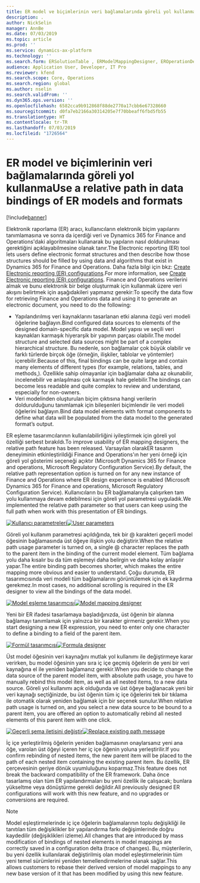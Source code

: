 ```yaml
---
title: ER model ve biçimlerinin veri bağlamalarında göreli yol kullanma
description: .
author: NickSelin
manager: AnnBe
ms.date: 07/03/2019
ms.topic: article
ms.prod: ''
ms.service: dynamics-ax-platform
ms.technology: ''
ms.search.form: ERSolutionTable , ERModelMappingDesigner, EROperationDesigner, ERExpressionDesignerFormula
audience: Application User, Developer, IT Pro
ms.reviewer: kfend
ms.search.scope: Core, Operations
ms.search.region: global
ms.author: nselin
ms.search.validFrom: ''
ms.dyn365.ops.version: ''
ms.openlocfilehash: 6582cca9b912868f88de2770a17cbb6e67328660
ms.sourcegitcommit: d0fa7eb2166a30314205e7f70bbeaff6fbd5fb55
ms.translationtype: HT
ms.contentlocale: tr-TR
ms.lasthandoff: 07/03/2019
ms.locfileid: "1726564"
---
```

# <a name="use-a-relative-path-in-data-bindings-of-er-models-and-formats"></a><span data-ttu-id="56807-103">ER model ve biçimlerinin veri bağlamalarında göreli yol kullanma</span><span class="sxs-lookup"><span data-stu-id="56807-103">Use a relative path in data bindings of ER models and formats</span></span>

[!include[banner](../includes/banner.md)]

<span data-ttu-id="56807-104">Elektronik raporlama (ER) aracı, kullanıcıların elektronik biçim yapılarını tanımlamasına ve sonra da içerdiği veri ve Dynamics 365 for Finance and Operations'daki algoritmaları kullanarak bu yapıların nasıl doldurulması gerektiğini açıklayabilmesine olanak tanır.</span><span class="sxs-lookup"><span data-stu-id="56807-104">The Electronic reporting (ER) tool lets users define electronic format structures and then describe how those structures should be filled by using data and algorithms that exist in Dynamics 365 for Finance and Operations.</span></span> <span data-ttu-id="56807-105">Daha fazla bilgi için bkz: [Create Electronic reporting (ER) configurations](electronic-reporting-configuration.md).</span><span class="sxs-lookup"><span data-stu-id="56807-105">For more information, see [Create Electronic reporting (ER) configurations](electronic-reporting-configuration.md).</span></span> <span data-ttu-id="56807-106">Finance and Operations verilerini almak ve bunu elektronik bir belge oluşturmak için kullanmak üzere veri akışını belirtmek için aşağıdakileri yapmanız gerekir:</span><span class="sxs-lookup"><span data-stu-id="56807-106">To specify the data flow for retrieving Finance and Operations data and using it to generate  an electronic document, you need to do the following:</span></span>

- <span data-ttu-id="56807-107">Yapılandırılmış veri kaynaklarını tasarlanan etki alanına özgü veri modeli öğelerine bağlayın.</span><span class="sxs-lookup"><span data-stu-id="56807-107">Bind configured data sources to elements of the designed domain-specific data model.</span></span> <span data-ttu-id="56807-108">Model yapısı ve seçili veri kaynakları karmaşık hiyerarşik bir yapının parçası olabilir.</span><span class="sxs-lookup"><span data-stu-id="56807-108">The model structure and selected data sources might be part of a complex hierarchical structure.</span></span> <span data-ttu-id="56807-109">Bu nedenle, son bağlamalar çok büyük olabilir ve farklı türlerde birçok öğe (örneğin, ilişkiler, tablolar ve yöntemler) içerebilir.</span><span class="sxs-lookup"><span data-stu-id="56807-109">Because of this, final bindings can be quite large and contain many elements of different types (for example, relations, tables, and methods,).</span></span> <span data-ttu-id="56807-110">Özellikle sahip olmayanlar için bağlamalar daha az okunabilir, incelenebilir ve anlaşılması çok karmaşık hale gelebilir.</span><span class="sxs-lookup"><span data-stu-id="56807-110">The bindings can become less readable and quite complex to review and understand, especially for non-owners.</span></span> 
- <span data-ttu-id="56807-111">Veri modelinden oluşturulan biçim çıktısına hangi verilerin doldurulduğunu tanımlamak için bileşenleri biçimlendir ile veri modeli öğelerini bağlayın.</span><span class="sxs-lookup"><span data-stu-id="56807-111">Bind data model elements with format components to define what data will be populated from the data model to the generated format’s output.</span></span>

<span data-ttu-id="56807-112">ER eşleme tasarımcılarının kullanılabilirliğini iyileştirmek için göreli yol özelliği serbest bırakıldı.</span><span class="sxs-lookup"><span data-stu-id="56807-112">To improve usability of ER mapping designers, the relative path feature has been released.</span></span> <span data-ttu-id="56807-113">Varsayılan olarakER tasarım deneyiminin etkinleştirildiği Finance and Operations'ın her yeni örneği için göreli yol gösterimi seçeneği açıktır (Microsoft Dynamics 365 for Finance and operations, Microsoft Regulatory Configuration Service).</span><span class="sxs-lookup"><span data-stu-id="56807-113">By default, the relative path representation option is turned on for any new instance of Finance and Operations where ER design experience is enabled (Microsoft Dynamics 365 for Finance and operations, Microsoft Regulatory Configuration Service).</span></span> <span data-ttu-id="56807-114">Kullanıcıların bu ER bağlamalarıyla çalışırken tam yolu kullanmaya devam edebilmesi için göreli yol parametresi uyguladık.</span><span class="sxs-lookup"><span data-stu-id="56807-114">We implemented the relative path parameter so that users can keep using the full path when work with this presentation of ER bindings.</span></span>

<span data-ttu-id="56807-115">[![Kullanıcı parametreleri](./media/relative-path-01.png)](./media/relative-path-01.png)</span><span class="sxs-lookup"><span data-stu-id="56807-115">[![User parameters](./media/relative-path-01.png)](./media/relative-path-01.png)</span></span>

 
<span data-ttu-id="56807-116">Göreli yol kullanım parametresi açıldığında, tek bir @ karakteri geçerli model öğesinin bağlamasında üst öğeye ilişkin yolu değiştirir.</span><span class="sxs-lookup"><span data-stu-id="56807-116">When the relative path usage parameter is turned on, a single @ character replaces the path to the parent item in the binding of the current model element.</span></span> <span data-ttu-id="56807-117">Tüm bağlama yolu daha kısalır bu da tüm eşlemeyi daha belirgin ve daha kolay anlaşılır yapar.</span><span class="sxs-lookup"><span data-stu-id="56807-117">The entire binding path becomes shorter, which makes the entire mapping more obvious and easier to understand.</span></span> <span data-ttu-id="56807-118">Çoğu durumda, ER tasarımcısında veri modeli tüm bağlamalarını görüntülemek için ek kaydırma gerekmez.</span><span class="sxs-lookup"><span data-stu-id="56807-118">In most cases, no additional scrolling is required in the ER designer to view all the bindings of the data model.</span></span>

<span data-ttu-id="56807-119">[![Model eşleme tasarımcısı](./media/relative-path-02.png)](./media/relative-path-02.png)</span><span class="sxs-lookup"><span data-stu-id="56807-119">[![Model mapping designer](./media/relative-path-02.png)](./media/relative-path-02.png)</span></span>
 
<span data-ttu-id="56807-120">Yeni bir ER ifadesi tasarlamaya başladığınızda, üst öğenin bir alanına bağlamayı tanımlamak için yalnızca bir karakter girmeniz gerekir.</span><span class="sxs-lookup"><span data-stu-id="56807-120">When you start designing a new ER expression, you need to enter only one character to define a binding to a field of the parent item.</span></span>

<span data-ttu-id="56807-121">[![Formül tasarımcısı](./media/relative-path-03.png)](./media/relative-path-03.png)</span><span class="sxs-lookup"><span data-stu-id="56807-121">[![Formula designer](./media/relative-path-03.png)](./media/relative-path-03.png)</span></span>
 
<span data-ttu-id="56807-122">Üst model öğesinin veri kaynağını mutlak yol kullanımı ile değiştirmeye karar verirken, bu model öğesinin yanı sıra iç içe geçmiş öğelerin de yeni bir veri kaynağına el ile yeniden bağlamanız gerekir.</span><span class="sxs-lookup"><span data-stu-id="56807-122">When you decide to change the data source of the parent model item, with absolute path usage, you have to manually rebind this model item, as well as all nested items, to a new data source.</span></span> <span data-ttu-id="56807-123">Göreli yol kullanımı açık olduğunda ve üst öğeye bağlanacak yeni bir veri kaynağı seçtiğinizde, bu üst öğenin tüm iç içe öğelerini tek bir tıklama ile otomatik olarak yeniden bağlamak için bir seçenek sunulur.</span><span class="sxs-lookup"><span data-stu-id="56807-123">When relative path usage is turned on, and you select a new data source to be bound to a parent item, you are offered an option to automatically rebind all nested elements of this parent item with one click.</span></span>

<span data-ttu-id="56807-124">[![Geçerli şema iletisini değiştir](./media/relative-path-04.png)](./media/relative-path-04.png)</span><span class="sxs-lookup"><span data-stu-id="56807-124">[![Replace existing path message](./media/relative-path-04.png)](./media/relative-path-04.png)</span></span>
 
<span data-ttu-id="56807-125">İç içe yerleştirilmiş öğelerin yeniden bağlamasının onaylarsanız yeni ana öğe, varolan üst öğeyi içeren her iç içe öğenin yoluna yerleştirilir.</span><span class="sxs-lookup"><span data-stu-id="56807-125">If you confirm rebinding of nested items, the new parent item will be placed to the path of each nested item containing the existing parent item.</span></span>
<span data-ttu-id="56807-126">Bu özellik, ER çerçevesinin geriye dönük uyumluluğunu koparmaz.</span><span class="sxs-lookup"><span data-stu-id="56807-126">This feature does not break the backward compatibility of the ER framework.</span></span> <span data-ttu-id="56807-127">Daha önce tasarlamış olan tüm ER yapılandırmaları bu yeni özellik ile çalışacak; bunlara yükseltme veya dönüştürme gerekli değildir.</span><span class="sxs-lookup"><span data-stu-id="56807-127">All previously designed ER configurations will work with this new feature, and no upgrades or conversions are required.</span></span>

> [!NOTE]
> <span data-ttu-id="56807-128">Model eşleştirmelerinde iç içe öğelerin bağlamalarının toplu değişikliği ile tanıtılan tüm değişiklikler bir yapılandırma farkı değişimlerinde doğru kaydedilir (değişiklikleri izleme).</span><span class="sxs-lookup"><span data-stu-id="56807-128">All changes that are introduced by mass modification of bindings of nested elements in model mappings are correctly saved in a configuration delta (trace of changes).</span></span> <span data-ttu-id="56807-129">Bu, müşterilerin, bu yeni özellik kullanılarak değiştirilmiş olan model eşleştirmelerinin tüm yeni temel sürümlerini yeniden temellendirmelerine olanak sağlar.</span><span class="sxs-lookup"><span data-stu-id="56807-129">This allows customers to rebase their derived version of model mappings to any new base version of it that has been modified by using this new feature.</span></span>
